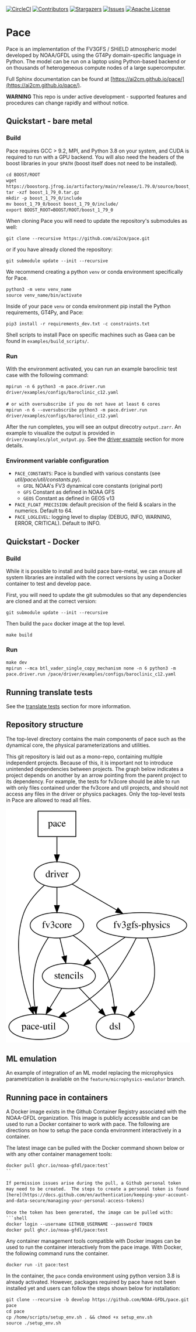 [![CircleCI][circleci-shield]][circleci-url]
[![Contributors][contributors-shield]][contributors-url]
[![Stargazers][stars-shield]][stars-url]
[![Issues][issues-shield]][issues-url]
[![Apache License][license-shield]][license-url]

# Pace

Pace is an implementation of the FV3GFS / SHiELD atmospheric model developed by NOAA/GFDL using the GT4Py domain-specific language in Python. The model can be run on a laptop using Python-based backend or on thousands of heterogeneous compute nodes of a large supercomputer.

Full Sphinx documentation can be found at [https://ai2cm.github.io/pace/](https://ai2cm.github.io/pace/).

**WARNING** This repo is under active development - supported features and procedures can change rapidly and without notice.

## Quickstart - bare metal

### Build

Pace requires GCC > 9.2, MPI, and Python 3.8 on your system, and CUDA is required to run with a GPU backend. You will also need the headers of the boost libraries in your `$PATH` (boost itself does not need to be installed).

```shell
cd BOOST/ROOT
wget https://boostorg.jfrog.io/artifactory/main/release/1.79.0/source/boost_1_79_0.tar.gz
tar -xzf boost_1_79_0.tar.gz
mkdir -p boost_1_79_0/include
mv boost_1_79_0/boost boost_1_79_0/include/
export BOOST_ROOT=BOOST/ROOT/boost_1_79_0
```

When cloning Pace you will need to update the repository's submodules as well:

```shell
git clone --recursive https://github.com/ai2cm/pace.git
```

or if you have already cloned the repository:

```
git submodule update --init --recursive
```

We recommend creating a python `venv` or conda environment specifically for Pace.

```shell
python3 -m venv venv_name
source venv_name/bin/activate
```

Inside of your pace `venv` or conda environment pip install the Python requirements, GT4Py, and Pace:

```shell
pip3 install -r requirements_dev.txt -c constraints.txt
```

Shell scripts to install Pace on specific machines such as Gaea can be found in `examples/build_scripts/`.

### Run

With the environment activated, you can run an example baroclinic test case with the following command:

```shell
mpirun -n 6 python3 -m pace.driver.run driver/examples/configs/baroclinic_c12.yaml

# or with oversubscribe if you do not have at least 6 cores
mpirun -n 6 --oversubscribe python3 -m pace.driver.run driver/examples/configs/baroclinic_c12.yaml
```

After the run completes, you will see an output direcotry `output.zarr`. An example to visualize the output is provided in `driver/examples/plot_output.py`. See the [driver example](driver/examples/README.md) section for more details.

### Environment variable configuration

- `PACE_CONSTANTS`: Pace is bundled with various constants (see _util/pace/util/constants.py_).
  - `GFDL` NOAA's FV3 dynamical core constants (original port)
  - `GFS` Constant as defined in NOAA GFS
  - `GEOS`  Constant as defined in GEOS v13
- `PACE_FLOAT_PRECISION`: default precision of the field & scalars in the numerics. Default to 64.
- `PACE_LOGLEVEL`: logging level to display (DEBUG, INFO, WARNING, ERROR, CRITICAL). Default to INFO.

## Quickstart - Docker

### Build

While it is possible to install and build pace bare-metal, we can ensure all system libraries are installed with the correct versions by using a Docker container to test and develop pace.

First, you will need to update the git submodules so that any dependencies are cloned and at the correct version:

```shell
git submodule update --init --recursive
```

Then build the `pace` docker image at the top level.

```shell
make build
```

### Run

```shell
make dev
mpirun --mca btl_vader_single_copy_mechanism none -n 6 python3 -m pace.driver.run /pace/driver/examples/configs/baroclinic_c12.yaml
```

## Running translate tests

See the [translate tests](stencils/pace/stencils/testing/README.md) section for more information.

## Repository structure

The top-level directory contains the main components of pace such as the dynamical core, the physical parameterizations and utilities.

This git repository is laid out as a mono-repo, containing multiple independent projects. Because of this, it is important not to introduce unintended dependencies between projects. The graph below indicates a project depends on another by an arrow pointing from the parent project to its dependency. For example, the tests for fv3core should be able to run with only files contained under the fv3core and util projects, and should not access any files in the driver or physics packages. Only the top-level tests in Pace are allowed to read all files.

![Graph of interdependencies of Pace modules, generated from dependences.dot](./dependencies.svg)

## ML emulation

An example of integration of an ML model replacing the microphysics parametrization is available on the `feature/microphysics-emulator` branch.

[circleci-shield]: https://dl.circleci.com/status-badge/img/gh/ai2cm/pace/tree/main.svg?style=svg
[circleci-url]: https://dl.circleci.com/status-badge/redirect/gh/ai2cm/pace/tree/main
[contributors-shield]: https://img.shields.io/github/contributors/ai2cm/pace.svg
[contributors-url]: https://github.com/ai2cm/pace/graphs/contributors
[stars-shield]: https://img.shields.io/github/stars/ai2cm/pace.svg
[stars-url]: https://github.com/ai2cm/pace/stargazers
[issues-shield]: https://img.shields.io/github/issues/ai2cm/pace.svg
[issues-url]: https://github.com/ai2cm/pace/issues
[license-shield]: https://img.shields.io/github/license/ai2cm/pace.svg
[license-url]: https://github.com/ai2cm/pace/blob/main/LICENSE.md

## Running pace in containers
A Docker image exists in the Github Container Registry associated with the NOAA-GFDL organization.
This image is publicly accessible and can be used to run a Docker container to work with pace.
The following are directions on how to setup the pace conda environment interactively in a container.

The latest image can be pulled with the Docker command shown below or
with any other container management tools:

```shell
docker pull ghcr.io/noaa-gfdl/pace:test`
``

If permission issues arise during the pull, a Github personal token
may need to be created.  The steps to create a personal token is found
[here](https://docs.github.com/en/authentication/keeping-your-account-and-data-secure/managing-your-personal-access-tokens)

Once the token has been generated, the image can be pulled with:
```shell
docker login --username GITHUB_USERNAME --password TOKEN
docker pull ghcr.io/noaa-gfdl/pace:test
```

Any container management tools compatible with Docker images can be used
to run the container interactively from the pace image.
With Docker, the following command runs the container.
```shell
docker run -it pace:test
```

In the container, the `pace` conda environment using python version 3.8 is already activated.
However, packages required by pace have not been installed yet and users can follow the steps shown below for installation:

```shell
git clone --recursive -b develop https://github.com/NOAA-GFDL/pace.git pace
cd pace
cp /home/scripts/setup_env.sh . && chmod +x setup_env.sh
source ./setup_env.sh
```

